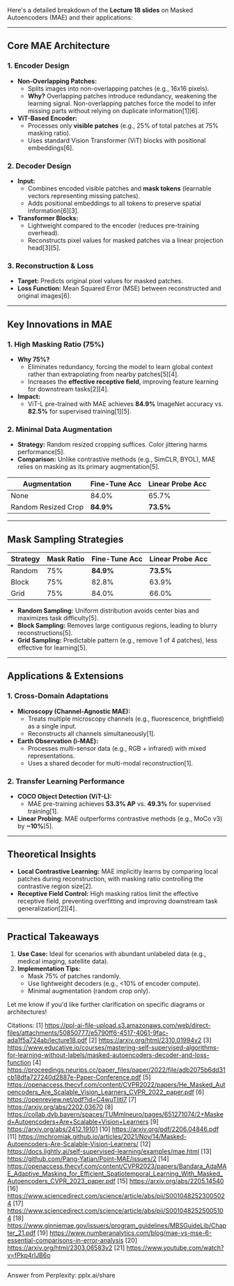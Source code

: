 Here's a detailed breakdown of the **Lecture 18 slides** on Masked Autoencoders (MAE) and their applications:

---

## **Core MAE Architecture**

### **1. Encoder Design**
- **Non-Overlapping Patches:** 
  - Splits images into non-overlapping patches (e.g., 16x16 pixels).
  - **Why?** Overlapping patches introduce redundancy, weakening the learning signal. Non-overlapping patches force the model to infer missing parts without relying on duplicate information[1][6].
- **ViT-Based Encoder:** 
  - Processes only **visible patches** (e.g., 25% of total patches at 75% masking ratio).
  - Uses standard Vision Transformer (ViT) blocks with positional embeddings[6].

### **2. Decoder Design**
- **Input:** 
  - Combines encoded visible patches and **mask tokens** (learnable vectors representing missing patches).
  - Adds positional embeddings to all tokens to preserve spatial information[6][3].
- **Transformer Blocks:** 
  - Lightweight compared to the encoder (reduces pre-training overhead).
  - Reconstructs pixel values for masked patches via a linear projection head[3][5].

### **3. Reconstruction & Loss**
- **Target:** Predicts original pixel values for masked patches.
- **Loss Function:** Mean Squared Error (MSE) between reconstructed and original images[6].

---

## **Key Innovations in MAE**

### **1. High Masking Ratio (75%)**
- **Why 75%?** 
  - Eliminates redundancy, forcing the model to learn global context rather than extrapolating from nearby patches[5][4].
  - Increases the **effective receptive field**, improving feature learning for downstream tasks[2][4].
- **Impact:** 
  - ViT-L pre-trained with MAE achieves **84.9%** ImageNet accuracy vs. **82.5%** for supervised training[1][5].

### **2. Minimal Data Augmentation**
- **Strategy:** Random resized cropping suffices. Color jittering harms performance[5].
- **Comparison:** Unlike contrastive methods (e.g., SimCLR, BYOL), MAE relies on masking as its primary augmentation[5].

| Augmentation       | Fine-Tune Acc | Linear Probe Acc |
|---------------------|---------------|-------------------|
| None                | 84.0%         | 65.7%             |
| Random Resized Crop | **84.9%**     | **73.5%**         |

---

## **Mask Sampling Strategies**

| Strategy | Mask Ratio | Fine-Tune Acc | Linear Probe Acc |
|----------|------------|---------------|-------------------|
| Random   | 75%        | **84.9%**     | **73.5%**         |
| Block    | 75%        | 82.8%         | 63.9%             |
| Grid     | 75%        | 84.0%         | 66.0%             |

- **Random Sampling:** Uniform distribution avoids center bias and maximizes task difficulty[5].
- **Block Sampling:** Removes large contiguous regions, leading to blurry reconstructions[5].
- **Grid Sampling:** Predictable pattern (e.g., remove 1 of 4 patches), less effective for learning[5].

---

## **Applications & Extensions**

### **1. Cross-Domain Adaptations**
- **Microscopy (Channel-Agnostic MAE):**
  - Treats multiple microscopy channels (e.g., fluorescence, brightfield) as a single input.
  - Reconstructs all channels simultaneously[1].
- **Earth Observation (i-MAE):**
  - Processes multi-sensor data (e.g., RGB + infrared) with mixed representations.
  - Uses a shared decoder for multi-modal reconstruction[1].

### **2. Transfer Learning Performance**
- **COCO Object Detection (ViT-L):**
  - MAE pre-training achieves **53.3% AP** vs. **49.3%** for supervised training[1].
- **Linear Probing:** MAE outperforms contrastive methods (e.g., MoCo v3) by **~10%**[5].

---

## **Theoretical Insights**
- **Local Contrastive Learning:** MAE implicitly learns by comparing local patches during reconstruction, with masking ratio controlling the contrastive region size[2].
- **Receptive Field Control:** High masking ratios limit the effective receptive field, preventing overfitting and improving downstream task generalization[2][4].

---

## **Practical Takeaways**
1. **Use Case:** Ideal for scenarios with abundant unlabeled data (e.g., medical imaging, satellite data).
2. **Implementation Tips:**
   - Mask 75% of patches randomly.
   - Use lightweight decoders (e.g., <10% of encoder compute).
   - Minimal augmentation (random crop only).

Let me know if you'd like further clarification on specific diagrams or architectures!

Citations:
[1] https://ppl-ai-file-upload.s3.amazonaws.com/web/direct-files/attachments/50850777/e5790ff6-4517-4061-9fac-ada1f5a724ab/lecture18.pdf
[2] https://arxiv.org/html/2310.01994v2
[3] https://www.educative.io/courses/mastering-self-supervised-algorithms-for-learning-without-labels/masked-autoencoders-decoder-and-loss-function
[4] https://proceedings.neurips.cc/paper_files/paper/2022/file/adb2075b6dd31cb18dfa727240d2887e-Paper-Conference.pdf
[5] https://openaccess.thecvf.com/content/CVPR2022/papers/He_Masked_Autoencoders_Are_Scalable_Vision_Learners_CVPR_2022_paper.pdf
[6] https://openreview.net/pdf?id=C4wuTlitI7
[7] https://arxiv.org/abs/2202.03670
[8] https://collab.dvb.bayern/spaces/TUMmlneuro/pages/651271074/2+Masked+Autoencoders+Are+Scalable+Vision+Learners
[9] https://arxiv.org/abs/2412.19101
[10] https://arxiv.org/pdf/2206.04846.pdf
[11] https://mchromiak.github.io/articles/2021/Nov/14/Masked-Autoencoders-Are-Scalable-Vision-Learners/
[12] https://docs.lightly.ai/self-supervised-learning/examples/mae.html
[13] https://github.com/Pang-Yatian/Point-MAE/issues/2
[14] https://openaccess.thecvf.com/content/CVPR2023/papers/Bandara_AdaMAE_Adaptive_Masking_for_Efficient_Spatiotemporal_Learning_With_Masked_Autoencoders_CVPR_2023_paper.pdf
[15] https://arxiv.org/abs/2205.14540
[16] https://www.sciencedirect.com/science/article/abs/pii/S0010482523005024
[17] https://www.sciencedirect.com/science/article/abs/pii/S0010482525005104
[18] https://www.ginniemae.gov/issuers/program_guidelines/MBSGuideLib/Chapter_21.pdf
[19] https://www.numberanalytics.com/blog/mae-vs-mse-6-essential-comparisons-in-error-analysis
[20] https://arxiv.org/html/2303.06583v2
[21] https://www.youtube.com/watch?v=fPkp4rlJB6o

---
Answer from Perplexity: pplx.ai/share